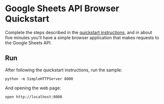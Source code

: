# Google Sheets API Browser Quickstart

Complete the steps described in the [quickstart instructions](
https://developers.google.com/sheets/api/quickstart/javascript), and in about
five minutes you'll have a simple browser application that makes requests to the
Google Sheets API.

## Run

After following the quickstart instructions, run the sample:

```
python -m SimpleHTTPServer 8000
```

And opening the web page:

```
open http://localhost:8000
```


